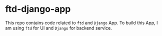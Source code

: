 # ftd-django-app
This repo contains code related to `ftd` and `Django` App. To build this App, I am using `ftd` for UI and `Django` for backend service.
